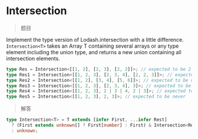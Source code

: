 # Intersection

<BtnGroup 
	issue="https://tsch.js.org/5423/solutions"
	featured="https://github.com/type-challenges/type-challenges/issues/11756"
/>

> 题目

Implement the type version of Lodash.intersection with a little difference. `Intersection<T>` takes an Array T containing several arrays or any type element including the union type, and returns a new union containing all intersection elements.

```ts
type Res = Intersection<[[1, 2], [2, 3], [2, 2]]>; // expected to be 2
type Res1 = Intersection<[[1, 2, 3], [2, 3, 4], [2, 2, 3]]>; // expected to be 2 | 3
type Res2 = Intersection<[[1, 2], [3, 4], [5, 6]]>; // expected to be never
type Res3 = Intersection<[[1, 2, 3], [2, 3, 4], 3]>; // expected to be 3
type Res4 = Intersection<[[1, 2, 3], 2 | 3 | 4, 2 | 3]>; // expected to be 2 | 3
type Res5 = Intersection<[[1, 2, 3], 2, 3]>; // expected to be never
```

> 解答

```ts
type Intersection<T> = T extends [infer First, ...infer Rest]
  ? (First extends unknown[] ? First[number] : First) & Intersection<Rest>
  : unknown;
```
